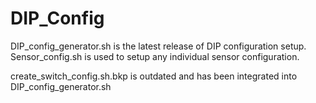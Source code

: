 # DIP_Config
DIP_config_generator.sh is the latest release of DIP configuration setup.
Sensor_config.sh is used to setup any individual sensor configuration.


create_switch_config.sh.bkp is outdated and has been integrated into DIP_config_generator.sh

